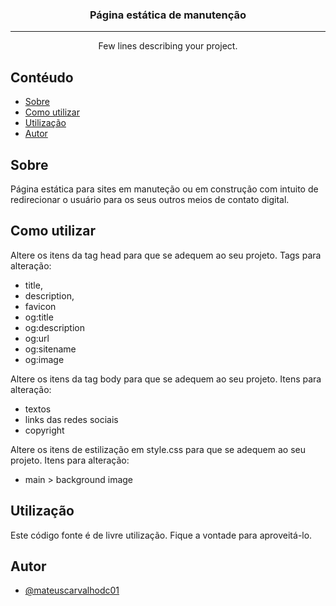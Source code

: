 <h3 align="center">Página estática de manutenção</h3>

---

<p align="center"> Few lines describing your project.
    <br> 
</p>

## Contéudo

- [Sobre](#about)
- [Como utilizar](#getting_started)
- [Utilização](#usage)
- [Autor](#authors)

## Sobre <a name = "about"></a>

Página estática para sites em manuteção ou em construção com intuito de redirecionar o usuário para os seus outros meios de contato digital.

## Como utilizar <a name = "getting_started"></a>

Altere os itens da tag head para que se adequem ao seu projeto. Tags para alteração: 
  * title,
  * description,
  * favicon
  * og:title
  * og:description
  * og:url
  * og:sitename
  * og:image

Altere os itens da tag body para que se adequem ao seu projeto. Itens para alteração:
  * textos
  * links das redes sociais
  * copyright

Altere os itens de estilização em style.css para que se adequem ao seu projeto. Itens para alteração:
  * main > background image


## Utilização <a name="usage"></a>

Este código fonte é de livre utilização. Fique a vontade para aproveitá-lo.

##  Autor <a name = "authors"></a>

- [@mateuscarvalhodc01](https://github.com/mateuscarvalhodc01)
